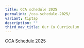 ```yaml
---
title: CCA schedule 2025
permalink: /cca-schedule-2025/
variant: tiptap
description: ""
third_nav_title: Our Co Curriculum
---
```

<p><a href="/files/CCA_Schedule_2025.pdf" rel="noopener nofollow" target="_blank">CCA Schedule 2025</a>
</p>